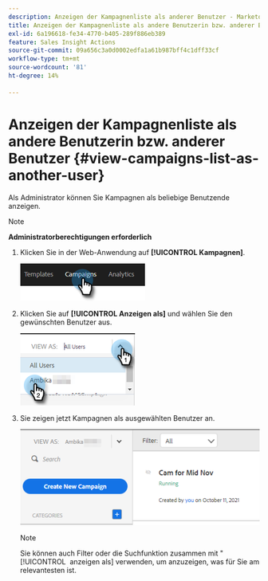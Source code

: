 ```yaml
---
description: Anzeigen der Kampagnenliste als anderer Benutzer - Marketo-Dokumente - Produktdokumentation
title: Anzeigen der Kampagnenliste als andere Benutzerin bzw. anderer Benutzer
exl-id: 6a196618-fe34-4770-b405-289f886eb389
feature: Sales Insight Actions
source-git-commit: 09a656c3a0d0002edfa1a61b987bff4c1dff33cf
workflow-type: tm+mt
source-wordcount: '81'
ht-degree: 14%

---
```


# Anzeigen der Kampagnenliste als andere Benutzerin bzw. anderer Benutzer {#view-campaigns-list-as-another-user}

Als Administrator können Sie Kampagnen als beliebige Benutzende anzeigen.

>[!NOTE]
>
>**Administratorberechtigungen erforderlich**

1. Klicken Sie in der Web-Anwendung auf **[!UICONTROL Kampagnen]**.

   ![](assets/view-campaigns-list-as-another-user-1.png)

1. Klicken Sie auf **[!UICONTROL Anzeigen als]** und wählen Sie den gewünschten Benutzer aus.

   ![](assets/view-campaigns-list-as-another-user-2.png)

1. Sie zeigen jetzt Kampagnen als ausgewählten Benutzer an.

   ![](assets/view-campaigns-list-as-another-user-3.png)

   >[!NOTE]
   >
   >Sie können auch Filter oder die Suchfunktion zusammen mit &quot;[!UICONTROL &#x200B; anzeigen als] verwenden, um anzuzeigen, was für Sie am relevantesten ist.
